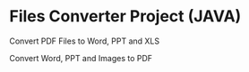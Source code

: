 # Files Converter Project (JAVA)
<p>Convert PDF Files to Word, PPT and XLS </p>
<p>Convert Word, PPT and Images to PDF</p>
